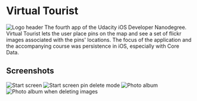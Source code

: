 # Virtual Tourist
![Logo header](https://github.com/helmrich/Virtual-Tourist/blob/master/images/ReadmeHeader.png "Logo header")
The fourth app of the Udacity iOS Developer Nanodegree. Virtual Tourist lets the user place pins on the map and see a set of flickr images associated with the pins' locations. The focus of the application and the accompanying course was persistence in iOS, especially with Core Data.

## Screenshots
![Start screen](https://github.com/helmrich/Virtual-Tourist/blob/master/screenshots/startscreen-map.jpg "Start screen") ![Start screen pin delete mode](https://github.com/helmrich/Virtual-Tourist/blob/master/screenshots/startscreen-map-pin-delete-mode.jpg "Start screen pin delete mode") ![Photo album](https://github.com/helmrich/Virtual-Tourist/blob/master/screenshots/photo-album.jpg "Photo album") ![Photo album when deleting images](https://github.com/helmrich/Virtual-Tourist/blob/master/screenshots/photo-album-deleting-images.jpg "Photo album when deleting images")

